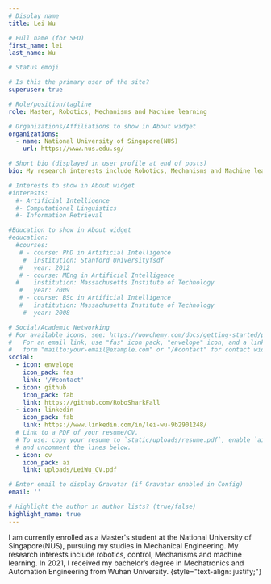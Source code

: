 ```yaml
---
# Display name
title: Lei Wu

# Full name (for SEO)
first_name: lei
last_name: Wu

# Status emoji

# Is this the primary user of the site?
superuser: true

# Role/position/tagline
role: Master, Robotics, Mechanisms and Machine learning

# Organizations/Affiliations to show in About widget
organizations:
  - name: National University of Singapore(NUS)
    url: https://www.nus.edu.sg/

# Short bio (displayed in user profile at end of posts)
bio: My research interests include Robotics, Mechanisms and Machine learning.

# Interests to show in About widget
#interests:
  #- Artificial Intelligence
  #- Computational Linguistics
  #- Information Retrieval

#Education to show in About widget
#education:
  #courses:
   # - course: PhD in Artificial Intelligence
    #  institution: Stanford Universityfsdf
   #   year: 2012
   # - course: MEng in Artificial Intelligence
  #    institution: Massachusetts Institute of Technology
   #   year: 2009
   # - course: BSc in Artificial Intelligence
   #   institution: Massachusetts Institute of Technology
    #  year: 2008

# Social/Academic Networking
# For available icons, see: https://wowchemy.com/docs/getting-started/page-builder/#icons
#   For an email link, use "fas" icon pack, "envelope" icon, and a link in the
#   form "mailto:your-email@example.com" or "/#contact" for contact widget.
social:
  - icon: envelope
    icon_pack: fas
    link: '/#contact'
  - icon: github
    icon_pack: fab
    link: https://github.com/RoboSharkFall
  - icon: linkedin
    icon_pack: fab
    link: https://www.linkedin.com/in/lei-wu-9b2901248/
  # Link to a PDF of your resume/CV.
  # To use: copy your resume to `static/uploads/resume.pdf`, enable `ai` icons in `params.yaml`,
  # and uncomment the lines below.
  - icon: cv
    icon_pack: ai
    link: uploads/LeiWu_CV.pdf

# Enter email to display Gravatar (if Gravatar enabled in Config)
email: ''

# Highlight the author in author lists? (true/false)
highlight_name: true
---
```


I am currently enrolled as a Master's student at the National University of Singapore(NUS), pursuing my studies in Mechanical Engineering. My research interests include robotics, control, Mechanisms and machine learning. In 2021, I received my bachelor’s degree in Mechatronics and Automation Engineering from Wuhan University.
{style="text-align: justify;"}
